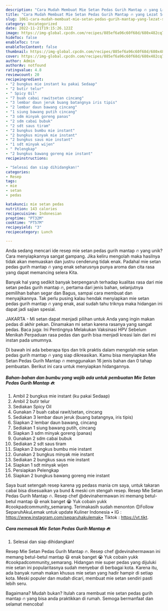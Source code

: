 ```yaml
---
description: "Cara Mudah Membuat Mie Setan Pedas Gurih Mantap 🔥 yang Lezat Sekali"
title: "Cara Mudah Membuat Mie Setan Pedas Gurih Mantap 🔥 yang Lezat Sekali"
slug: 1061-cara-mudah-membuat-mie-setan-pedas-gurih-mantap-yang-lezat-sekali
category: Uncategorized
date: 2022-11-21T19:15:26.122Z
image: https://img-global.cpcdn.com/recipes/885ef6a96c60f68d/680x482cq70/mie-setan-pedas-gurih-mantap-foto-resep-utama.jpg
hideToc: false
enableToc: true
enableTocContent: false
thumbnail: https://img-global.cpcdn.com/recipes/885ef6a96c60f68d/680x482cq70/mie-setan-pedas-gurih-mantap-foto-resep-utama.jpg
cover: https://img-global.cpcdn.com/recipes/885ef6a96c60f68d/680x482cq70/mie-setan-pedas-gurih-mantap-foto-resep-utama.jpg
author: Admin
authorAv: notfound
ratingvalue: 4.8
reviewcount: 20
recipeingredient:
- "2 bungkus mie instant ku pakai Sedaap"
- "2 butir telur"
- " Spicy Oil"
- "7 buah cabai rawitsetan cincang"
- "3 lembar daun jeruk buang batangnya iris tipis"
- "2 lembar daun bawang cincang"
- "1 siung bawang putih cincang"
- "3 sdm minyak goreng panas"
- "2 sdm cabai bubuk"
- "2 sdt saus tiram"
- "2 bungkus bumbu mie instant"
- "2 bungkus minyak mie instant"
- "2 bungkus saus mie instant"
- "1 sdt minyak wijen"
- " Pelengkap"
- "2 bungkus bawang goreng mie instant"
recipeinstructions:

- "Selesai dan siap dihidangkan!"
categories:
- Resep
tags:
- mie
- setan
- pedas

katakunci: mie setan pedas 
nutrition: 143 calories
recipecuisine: Indonesian
preptime: "PT32M"
cooktime: "PT57M"
recipeyield: "3"
recipecategory: Lunch

---
```





Anda sedang mencari ide resep mie setan pedas gurih mantap 🔥 yang unik? Cara menyiapkannya sangat gampang. Jika keliru mengolah maka hasilnya tidak akan memuaskan dan justru cenderung tidak enak. Padahal mie setan pedas gurih mantap 🔥 yang enak seharusnya punya aroma dan cita rasa yang dapat memancing selera Kita.





Banyak hal yang sedikit banyak berpengaruh terhadap kualitas rasa dari mie setan pedas gurih mantap 🔥, pertama dari jenis bahan, selanjutnya pemilihan bahan segar dan Bagus, sampai cara membuat dan menyajikannya. Tak perlu pusing kalau hendak menyiapkan mie setan pedas gurih mantap 🔥 yang enak,      asal sudah tahu triknya maka hidangan ini dapat jadi sajian spesial.














JAKARTA - Mi setan dapat menjadi pilihan untuk Anda yang ingin makan pedas di akhir pekan. Dinamakan mi setan karena rasanya yang sangat pedas. Baca juga: Ini Pentingnya Melakukan Vaksinasi HPV Sebelum Menikah Perpaduan rasa pedas dan gurih bisa menjadi kreasi lain dari mi instan pada umumnya.






Di bawah ini ada beberapa tips dan trik praktis dalam mengolah mie setan pedas gurih mantap 🔥 yang siap dikreasikan. Kamu bisa menyiapkan Mie Setan Pedas Gurih Mantap 🔥 menggunakan 16 jenis bahan dan 0 tahap pembuatan. Berikut ini cara untuk menyiapkan hidangannya.

<!--inarticleads1-->

##### Bahan-bahan dan bumbu yang wajib ada untuk pembuatan Mie Setan Pedas Gurih Mantap 🔥:

1. Ambil 2 bungkus mie instant (ku pakai Sedaap)
1. Ambil 2 butir telur
1. Sediakan  Spicy Oil
1. Gunakan 7 buah cabai rawit/setan, cincang
1. Sediakan 3 lembar daun jeruk (buang batangnya, iris tipis)
1. Siapkan 2 lembar daun bawang, cincang
1. Sediakan 1 siung bawang putih, cincang
1. Siapkan 3 sdm minyak goreng (panas)
1. Gunakan 2 sdm cabai bubuk
1. Sediakan 2 sdt saus tiram
1. Siapkan 2 bungkus bumbu mie instant
1. Gunakan 2 bungkus minyak mie instant
1. Sediakan 2 bungkus saus mie instant
1. Siapkan 1 sdt minyak wijen
1. Persiapkan  Pelengkap
1. Siapkan 2 bungkus bawang goreng mie instant


Saya buat setengah resep karena yg pedass mania cm saya, untuk takaran cabai bisa disesuaikan ya bund &amp; meski cm stengah resep. Resep Mie Setan Pedas Gurih Mantap 🔥. Resep chef @devinahermawan ini memang betul-betul mantap 😃 enak banget 😭 Yuk cobain yukk #cookpadcommunity_semarang. Terimakasih sudah menonton 😊Follow SeparuhAkuLemak untuk update Kuliner Indonesia • IG : https://www.instagram.com/separuhakulemak• Tiktok : https://vt.tikt. 

<!--inarticleads2-->

##### Cara memasak Mie Setan Pedas Gurih Mantap 🔥:


1. Selesai dan siap dihidangkan!

Resep Mie Setan Pedas Gurih Mantap 🔥. Resep chef @devinahermawan ini memang betul-betul mantap 😃 enak banget 😭 Yuk cobain yukk #cookpadcommunity_semarang. Hidangan mie super pedas yang dijuluki mie setan ini popularitasnya sudah menyebar di berbagai kota. Karena itu, ada banyak rumah makan khusus mie setan yang hadir hampir di setiap kota. Meski populer dan mudah dicari, membuat mie setan sendiri pasti lebih seru. 

Bagaimana? Mudah bukan? Itulah cara membuat mie setan pedas gurih mantap 🔥 yang bisa anda praktikkan di rumah. Semoga bermanfaat dan selamat mencoba!
